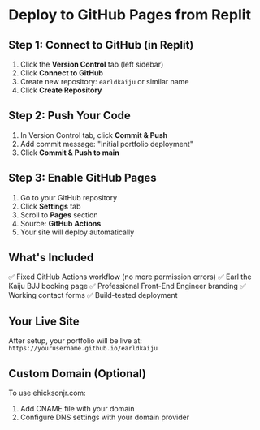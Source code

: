 # Deploy to GitHub Pages from Replit

## Step 1: Connect to GitHub (in Replit)
1. Click the **Version Control** tab (left sidebar)
2. Click **Connect to GitHub**  
3. Create new repository: `earldkaiju` or similar name
4. Click **Create Repository**

## Step 2: Push Your Code
1. In Version Control tab, click **Commit & Push**
2. Add commit message: "Initial portfolio deployment"
3. Click **Commit & Push to main**

## Step 3: Enable GitHub Pages
1. Go to your GitHub repository
2. Click **Settings** tab
3. Scroll to **Pages** section
4. Source: **GitHub Actions**
5. Your site will deploy automatically

## What's Included
✅ Fixed GitHub Actions workflow (no more permission errors)
✅ Earl the Kaiju BJJ booking page
✅ Professional Front-End Engineer branding
✅ Working contact forms
✅ Build-tested deployment

## Your Live Site
After setup, your portfolio will be live at:
`https://yourusername.github.io/earldkaiju`

## Custom Domain (Optional)
To use ehicksonjr.com:
1. Add CNAME file with your domain
2. Configure DNS settings with your domain provider